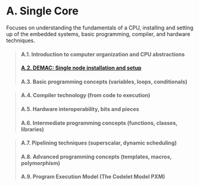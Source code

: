 # A. Single Core
Focuses on understanding the fundamentals of a CPU, installing and setting up of the embedded systems, basic programming, compiler, and hardware techniques. 

> #### A.1. Introduction to computer organization and CPU abstractions
> #### [A.2. DEMAC: Single node installation and setup](Modules/A_Single_Core/A_2/README.md)
> #### A.3. Basic programming concepts (variables, loops, conditionals)

> #### A.4. Compiler technology (from code to execution)
> #### A.5. Hardware interoperability, bits and pieces
> #### A.6. Intermediate programming concepts (functions, classes, libraries)

> #### A.7. Pipelining techniques (superscalar, dynamic scheduling)
> #### A.8. Advanced programming concepts (templates, macros, polymorphism)
> #### A.9. Program Execution Model (The Codelet Model PXM)
